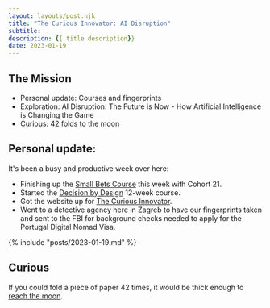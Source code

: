 ```yaml
---
layout: layouts/post.njk
title: "The Curious Innovator: AI Disruption"
subtitle: 
description: {{ title description}}
date: 2023-01-19
---
```


## The Mission

<div class='card'>

- Personal update: Courses and fingerprints
- Exploration: AI Disruption: The Future is Now - How Artificial Intelligence is Changing the Game
- Curious: 42 folds to the moon
 
</div>

## Personal update:

It's been a busy and productive week over here:
* Finishing up the <a href='https://dvassallo.gumroad.com/l/small-bets' target='_blank'>Small Bets Course</a> this week with Cohort 21.
* Started the <a href='https://fscourses.com/p/decision-by-design-sign-up-now' target='_blank'>Decision by Design</a> 12-week course.
* Got the website up for <a href='https://macmartine.com/' target='_blank'>The Curious Innovator</a>.
* Went to a detective agency here in Zagreb to have our fingerprints taken and sent to the FBI for background checks needed to apply for the Portugal Digital Nomad Visa.

{% include "posts/2023-01-19.md" %}

## Curious

If you could fold a piece of paper 42 times, it would be thick enough to [reach the moon](https://boundlessbrilliance.org/brilliant-blog/foldingpapertothemoon).


